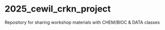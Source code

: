 # 2025_cewil_crkn_project
Repository for sharing workshop materials with CHEM/BIOC &amp; DATA classes
